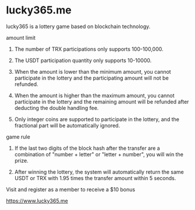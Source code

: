 # lucky365.me
 lucky365 is a lottery game based on blockchain technology.

amount limit

1. The number of TRX participations only supports 100-100,000.

2. The USDT participation quantity only supports 10-10000.

3. When the amount is lower than the minimum amount, you cannot participate in the lottery and the participating amount will not be refunded.

4. When the amount is higher than the maximum amount, you cannot participate in the lottery and the remaining amount will be refunded after deducting the double handling fee.

5. Only integer coins are supported to participate in the lottery, and the fractional part will be automatically ignored.

game rule

1. If the last two digits of the block hash after the transfer are a combination of "number + letter" or "letter + number", you will win the prize.

2. After winning the lottery, the system will automatically return the same USDT or TRX with 1.95 times the transfer amount within 5 seconds.



Visit and register as a member to receive a $10 bonus

https://www.lucky365.me

